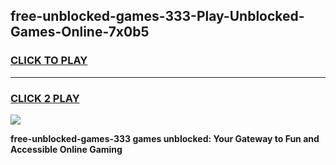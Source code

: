 
## free-unblocked-games-333-Play-Unblocked-Games-Online-7x0b5
<h3>
<a href="https://premium76.site?title=free-unblocked-games-333&ref=25A">CLICK TO PLAY</a></h3>
<hr>

<h3>
<a href="https://premium76.site?title=free-unblocked-games-333&ref=25A">CLICK 2 PLAY</a>
  
</h3>

<a href="https://premium76.site?title=free-unblocked-games-333&ref=25A"><img src="https://clearcache.store/games.png"></a>


**free-unblocked-games-333 games unblocked: Your Gateway to Fun and Accessible Online Gaming**
